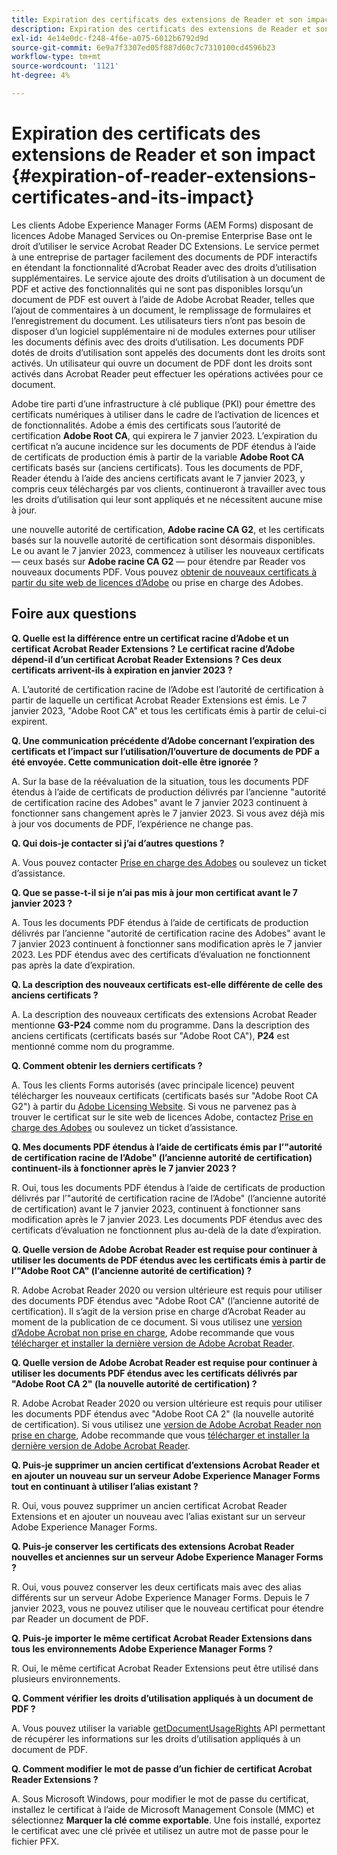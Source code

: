 ```yaml
---
title: Expiration des certificats des extensions de Reader et son impact
description: Expiration des certificats des extensions de Reader et son impact
exl-id: 4e14e0dc-f248-4f6e-a075-6012b6792d9d
source-git-commit: 6e9a7f3307ed05f887d60c7c7310100cd4596b23
workflow-type: tm+mt
source-wordcount: '1121'
ht-degree: 4%

---
```



# Expiration des certificats des extensions de Reader et son impact {#expiration-of-reader-extensions-certificates-and-its-impact}

Les clients Adobe Experience Manager Forms (AEM Forms) disposant de licences Adobe Managed Services ou On-premise Enterprise Base ont le droit d’utiliser le service Acrobat Reader DC Extensions. Le service permet à une entreprise de partager facilement des documents de PDF interactifs en étendant la fonctionnalité d’Acrobat Reader avec des droits d’utilisation supplémentaires. Le service ajoute des droits d’utilisation à un document de PDF et active des fonctionnalités qui ne sont pas disponibles lorsqu’un document de PDF est ouvert à l’aide de Adobe Acrobat Reader, telles que l’ajout de commentaires à un document, le remplissage de formulaires et l’enregistrement du document. Les utilisateurs tiers n’ont pas besoin de disposer d’un logiciel supplémentaire ni de modules externes pour utiliser les documents définis avec des droits d’utilisation. Les documents PDF dotés de droits d’utilisation sont appelés des documents dont les droits sont activés. Un utilisateur qui ouvre un document de PDF dont les droits sont activés dans Acrobat Reader peut effectuer les opérations activées pour ce document.

Adobe tire parti d’une infrastructure à clé publique (PKI) pour émettre des certificats numériques à utiliser dans le cadre de l’activation de licences et de fonctionnalités. Adobe a émis des certificats sous l’autorité de certification **Adobe Root CA**, qui expirera le 7 janvier 2023. L’expiration du certificat n’a aucune incidence sur les documents de PDF étendus à l’aide de certificats de production émis à partir de la variable **Adobe Root CA** certificats basés sur (anciens certificats). Tous les documents de PDF, Reader étendu à l’aide des anciens certificats avant le 7 janvier 2023, y compris ceux téléchargés par vos clients, continueront à travailler avec tous les droits d’utilisation qui leur sont appliqués et ne nécessitent aucune mise à jour.

une nouvelle autorité de certification, **Adobe racine CA G2**, et les certificats basés sur la nouvelle autorité de certification sont désormais disponibles. Le ou avant le 7 janvier 2023, commencez à utiliser les nouveaux certificats — ceux basés sur **Adobe racine CA G2** — pour étendre par Reader vos nouveaux documents PDF.  Vous pouvez [obtenir de nouveaux certificats à partir du site web de licences d’Adobe](https://licensing.adobe.com/) ou prise en charge des Adobes.

## Foire aux questions

**Q. Quelle est la différence entre un certificat racine d’Adobe et un certificat Acrobat Reader Extensions ? Le certificat racine d’Adobe dépend-il d’un certificat Acrobat Reader Extensions ? Ces deux certificats arrivent-ils à expiration en janvier 2023 ?**

A. L’autorité de certification racine de l’Adobe est l’autorité de certification à partir de laquelle un certificat Acrobat Reader Extensions est émis. Le 7 janvier 2023, &quot;Adobe Root CA&quot; et tous les certificats émis à partir de celui-ci expirent.

**Q. Une communication précédente d’Adobe concernant l’expiration des certificats et l’impact sur l’utilisation/l’ouverture de documents de PDF a été envoyée. Cette communication doit-elle être ignorée ?**

A. Sur la base de la réévaluation de la situation, tous les documents PDF étendus à l’aide de certificats de production délivrés par l’ancienne &quot;autorité de certification racine des Adobes&quot; avant le 7 janvier 2023 continuent à fonctionner sans changement après le 7 janvier 2023. Si vous avez déjà mis à jour vos documents de PDF, l’expérience ne change pas.

**Q. Qui dois-je contacter si j’ai d’autres questions ?**

A. Vous pouvez contacter [Prise en charge des Adobes](https://experienceleague.adobe.com/?support-solution=Experience+Manager&amp;lang=fr#support) ou soulevez un ticket d’assistance.

**Q. Que se passe-t-il si je n’ai pas mis à jour mon certificat avant le 7 janvier 2023 ?**

A. Tous les documents PDF étendus à l’aide de certificats de production délivrés par l’ancienne &quot;autorité de certification racine des Adobes&quot; avant le 7 janvier 2023 continuent à fonctionner sans modification après le 7 janvier 2023. Les PDF étendus avec des certificats d’évaluation ne fonctionnent pas après la date d’expiration.

**Q. La description des nouveaux certificats est-elle différente de celle des anciens certificats ?**

A. La description des nouveaux certificats des extensions Acrobat Reader mentionne **G3-P24** comme nom du programme. Dans la description des anciens certificats (certificats basés sur &quot;Adobe Root CA&quot;), **P24** est mentionné comme nom du programme.

**Q. Comment obtenir les derniers certificats ?**

A. Tous les clients Forms autorisés (avec principale licence) peuvent télécharger les nouveaux certificats (certificats basés sur &quot;Adobe Root CA G2&quot;) à partir du [Adobe Licensing Website](https://licensing.adobe.com/). Si vous ne parvenez pas à trouver le certificat sur le site web de licences Adobe, contactez [Prise en charge des Adobes](https://experienceleague.adobe.com/?support-solution=Experience+Manager&amp;lang=en#support) ou soulevez un ticket d’assistance.

**Q. Mes documents PDF étendus à l’aide de certificats émis par l’&quot;autorité de certification racine de l’Adobe&quot; (l’ancienne autorité de certification) continuent-ils à fonctionner après le 7 janvier 2023 ?**

R. Oui, tous les documents PDF étendus à l’aide de certificats de production délivrés par l’&quot;autorité de certification racine de l’Adobe&quot; (l’ancienne autorité de certification) avant le 7 janvier 2023, continuent à fonctionner sans modification après le 7 janvier 2023. Les documents PDF étendus avec des certificats d’évaluation ne fonctionnent plus au-delà de la date d’expiration.

**Q. Quelle version de Adobe Acrobat Reader est requise pour continuer à utiliser les documents de PDF étendus avec les certificats émis à partir de l’&quot;Adobe Root CA&quot; (l’ancienne autorité de certification) ?**

R. Adobe Acrobat Reader 2020 ou version ultérieure est requis pour utiliser des documents PDF étendus avec &quot;Adobe Root CA&quot; (l’ancienne autorité de certification). Il s’agit de la version prise en charge d’Acrobat Reader au moment de la publication de ce document. Si vous utilisez une [version d’Adobe Acrobat non prise en charge](https://helpx.adobe.com/fr/support/programs/eol-matrix.html), Adobe recommande que vous [télécharger et installer la dernière version de Adobe Acrobat Reader](https://get.adobe.com/fr/reader/).

**Q. Quelle version de Adobe Acrobat Reader est requise pour continuer à utiliser les documents PDF étendus avec les certificats délivrés par &quot;Adobe Root CA 2&quot; (la nouvelle autorité de certification) ?**

R. Adobe Acrobat Reader 2020 ou version ultérieure est requis pour utiliser les documents PDF étendus avec &quot;Adobe Root CA 2&quot; (la nouvelle autorité de certification). Si vous utilisez une [version de Adobe Acrobat Reader non prise en charge](https://helpx.adobe.com/fr/support/programs/eol-matrix.html), Adobe recommande que vous [télécharger et installer la dernière version de Adobe Acrobat Reader](https://get.adobe.com/fr/reader/).

**Q. Puis-je supprimer un ancien certificat d’extensions Acrobat Reader et en ajouter un nouveau sur un serveur Adobe Experience Manager Forms tout en continuant à utiliser l’alias existant ?**

R. Oui, vous pouvez supprimer un ancien certificat Acrobat Reader Extensions et en ajouter un nouveau avec l’alias existant sur un serveur Adobe Experience Manager Forms.

**Q. Puis-je conserver les certificats des extensions Acrobat Reader nouvelles et anciennes sur un serveur Adobe Experience Manager Forms ?**

R. Oui, vous pouvez conserver les deux certificats mais avec des alias différents sur un serveur Adobe Experience Manager Forms. Depuis le 7 janvier 2023, vous ne pouvez utiliser que le nouveau certificat pour étendre par Reader un document de PDF.

**Q. Puis-je importer le même certificat Acrobat Reader Extensions dans tous les environnements Adobe Experience Manager Forms ?**

R. Oui, le même certificat Acrobat Reader Extensions peut être utilisé dans plusieurs environnements.

**Q. Comment vérifier les droits d’utilisation appliqués à un document de PDF ?**

A. Vous pouvez utiliser la variable [getDocumentUsageRights](https://experienceleague.adobe.com/docs/experience-manager-65/forms/developer-reference/programming-aem-forms-jee/java-api-quick-start-code-examples/acrobat-reader-dc-extensions-service.html?lang=en#quick-start-soap-mode-retrieving-credential-information-using-the-java-api) API permettant de récupérer les informations sur les droits d’utilisation appliqués à un document de PDF.

**Q. Comment modifier le mot de passe d’un fichier de certificat Acrobat Reader Extensions ?**

A. Sous Microsoft Windows, pour modifier le mot de passe du certificat, installez le certificat à l’aide de Microsoft Management Console (MMC) et sélectionnez **Marquer la clé comme exportable**. Une fois installé, exportez le certificat avec une clé privée et utilisez un autre mot de passe pour le fichier PFX.


<!-- 
## Applying the certificates {#obtaning-and-applying-the-certificates} 

You can choose one of the following paths to apply latest certificates:

* [Updating certificates for an AEM Forms on JEE environment](#Updating-and-Applying-certificates-for-an-AEM-Forms-on-JEE-environment) 
* [Updating certificates for an AEM Forms on OSGi environment](#Updating-and-applying-certificates-for-an-AEM-Forms-on-OSGi-environment)

>[!NOTE]
>
>The document uses the term certificates and credentials interchangeably.

### Pre-requisites {#Pre-requisites}

Updating the certificates requires using actions available on AEM Forms administrator console and Reader Extension APIs provided by AEM Forms. The document is intended for users and administrators with knowledge of using Adobe Experience Manger Forms APIs. Before you start, ensure that: 

* the user has administrator rights on underlying AEM Forms environment. 
* the user has setup the [development environment](https://experienceleague.adobe.com/docs/experience-manager-65/developing/devtools/howto-projects-eclipse.html) and has access to it.
* [obtain the certificates](#obtain-the-certificates).


### Obtain the certificates {#obtain-the-certificates}

The Rights credential is delivered as a digital certificate that contains the public key, the private key, and the password used to access the credential.

If your organization purchases a production version of Reader Extensions, the production Rights credential is delivered by Adobe Licensing Website (LWS). A production Rights credential is unique to your organization and can enable the specific usage rights that you require.

If you obtained Reader Extensions through a partner or software provider who integrated Reader Extensions into their software, the Rights credential is provided to you by that partner who, in turn, receives this credential from Adobe.

>[!NOTE]
>
>The Rights credential cannot be used for typical document signing or assertion of identity. For these applications, you can use a self-sign certificate or acquire an identity certificate from a Certificate Authority (CA).

The following types of Rights credentials are available:

**Customer Evaluation**: A credential with a short validity period that is provided to customers who want to evaluate Reader Extensions. Usage rights applied to documents using this credential expire when the credential expires. This type of credential is valid only for two to three months.

**Production**: A credential with a long validity period that is provided to customers who purchased the full product. Production credentials are unique to each customer but can be installed on multiple systems.

If you have already used certificates to reader extend PDF files, download a production certificate from [Adobe Licensing Website (LWS)](https://licensing.adobe.com/).

### Applying certificates for an AEM Forms on JEE environment {#Updating-and-Applying-certificates-for-an-AEM-Forms-on-JEE-environment} 

Applying new certificates on AEM Forms on JEE stack requires importing new credentials and applying usage rights. You can use admin console to import credentials and AEM Forms Reader Extension APIs to apply usage rights. 

#### Import and configure credentials 

You can use the Trust Store Management pages to import a new credential. The Trust Store may contain more than one Reader Extensions credential. You must designate one of those credentials as the default Reader Extensions credential. The default credential is used when a Workbench user is unable to determine which credential to use during process creation. These rules apply to default credentials:

* If you import a Reader Extensions credential and the Trust Store contains no other Reader Extensions credentials, it is set as the default.
* If you import a Reader Extensions credential with the Default option selected, the default type is removed from an existing default credential. The imported credential becomes the default.
* You cannot delete a default Reader Extensions credential. To delete the default credential, first set another credential as the default. An exception to this rule is that if there is only one credential, you can delete it even though it is the default.
* You cannot update a default Reader Extensions credential.

To import the credentials: 

1. In administration console, click Settings > Trust Store Management > Local Credentials.
1. Click Import and, under Trust Store Type, select Acrobat Reader DC extensions Credential.
1. (Optional) To indicate that this credential is the default credential to use with Acrobat Reader DC extensions, select Default.
1. In the Alias box, type an identifier for the credential. This identifier is used as the display name for the credential in Acrobat Reader DC extensions. This alias is also used to access the credential programmatically using the AEM forms SDK.
1. Click Choose File to locate the credential, type the password of the credential, and then click OK.

If the error message "Failed to import credential due to either incorrect file format, or incorrect password" appears, verify that the password is valid.

You can also import and delete credentials programmatically. (See [Programming with AEM forms](../../developing/credentials.md).)

<!-- ### Remove usage rights from existing rights-enabled PDF documents

Remove usage rights from existing rights-enabled PDF documents before applying usage rights with latest credentials. AEM Forms on JEE provides APIs to remove usage rights. For detailed instructions, see [Removing Usage Rights from PDF Documents](../../developing/assigning-usage-rights.md#removing-usage-rights-from-pdf-documents).

To remove usage rights for AEM Forms on JEE processes developed in Workbench, see [Workbench Help](https://helpx.adobe.com/content/dam/help/en/experience-manager/6-5/forms/pdf/WorkbenchHelp.pdf). 

#### Apply the usage rights to PDF documents 

After importing new credentials, you can apply usage rights to PDF documents using the Acrobat Reader DC extensions Java Client API and web service.  For details, see [Applying Usage Rights to PDF Documents](../../developing/assigning-usage-rights.md#applying-usage-rights-to-pdf-documents). 


### Applying certificates for an AEM Forms on OSGi environment {#Updating-and-applying-certificates-for-an-AEM-Forms-on-OSGi-environment}

Applying new certificates on AEM Forms on OSGi stack requires importing new credentials and applying usage rights. You can use admin console to import credentials and AEM Forms Reader Extension APIs to apply usage rights. 

#### Import credentials {#Import-credentials}

In an AEM Forms on OSGi environment, a Reader Extension credential is associated with fd-service user. Before adding credentials for fd-user key store, perform the following steps to create a key store: 

1. Log in to your AEM Author instance as an Administrator.
1. Go to **[!UICONTROL Tools]**> **[!UICONTROL Security]**>**[!UICONTROL Users]**.
1. Scroll down the list of users until you find fd-service user account.
1. Click **[!UICONTROL fd-service]** user.
1. Click keystore tab.
1. Click **[!UICONTROL Create KeyStore]**.
1. Set the KeyStore Access Password and save your settings to create the KeyStore password.

After creating the key-store, add credentials to fd-service user. The following video explains the steps: 

>[!VIDEO](https://images-tv.adobe.com/mpcv3/5577/8db8e554-f04b-4fae-8108-b9b5e0eb03ad_1627925794.854x480at800_h264.mp4)

The following command list the details of the pfx file. Before running the command, navigate to the directory that contains the .pfx file.

`keytool -v -list -storetype pkcs12 -keystore [name of your .pfx file]`

For example keytool -v -list -storetype pkcs12 -keystore 1005566.pfx where 1005566.pfx is the name of my pfx file

<!-- ### Remove usage rights from existing rights-enabled PDF documents

Remove usage rights from existing rights-enabled PDF documents before applying usage rights with latest credentials. You can remove the usage rights for a document by invoking the removeUsageRights API from within the docAssuranceServiceAPI. For detailed information, see [Remove Usage Rights](/help/forms/using/aem-document-services-programmatically.md#removing-usage-rights) document.

#### Apply the usage rights to PDF documents 

To apply usage rights in an AEM Forms on OSGi environment, Create custom OSGi service to usage rights to the documents. You can also create a servlet with a POST method to return the reader extended PDF to the user. For detailed instructions, see [Applying Reader Extensions](https://experienceleague.adobe.com/docs/experience-manager-learn/forms/document-services/apply-reader-extension-rights-to-pdf.html).  -->
